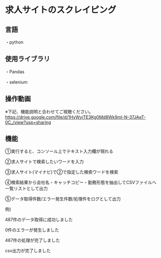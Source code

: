 # 求人サイトのスクレイピング

## 言語

・python


## 使用ライブラリ

・Pandas

・selenium


## 操作動画


※下記、機能説明と合わせてご視聴ください。
https://drive.google.com/file/d/1HyWyiTE3Kg0Md8Wk9ml-N-37JAeT-0C_/view?usp=sharing




## 機能

①実行すると、コンソール上でテキスト入力欄が現れる

②求人サイトで検索したいワードを入力

③求人サイト(マイナビ)で②で指定した検索ワードを検索

④検索結果から会社名・キャッチコピー・勤務形態を抽出してCSVファイルへ一覧リストとして出力

⑤データ取得件数/エラー発生件数/処理件をログとして出力

 例)

 487件のデータ取得に成功しました

 0件のエラーが発生しました

 487件の処理が完了しました

 csv出力が完了しました
